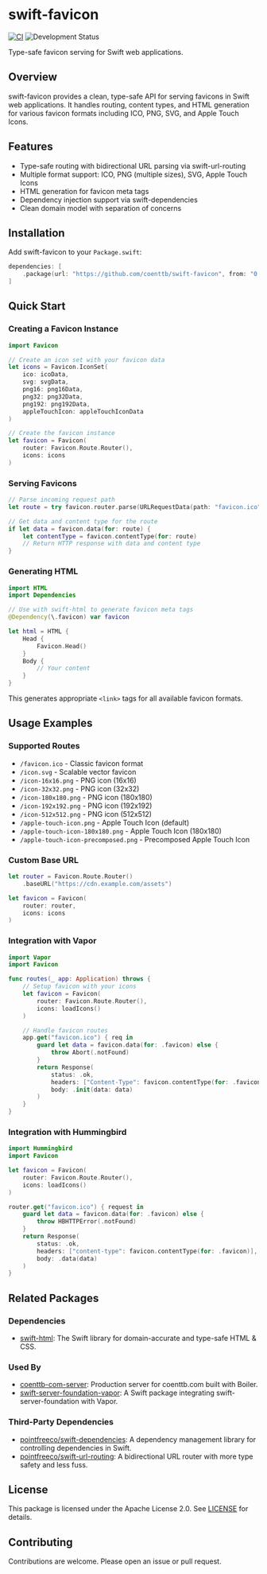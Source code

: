 # swift-favicon

[![CI](https://github.com/coenttb/swift-favicon/workflows/CI/badge.svg)](https://github.com/coenttb/swift-favicon/actions/workflows/ci.yml)
![Development Status](https://img.shields.io/badge/status-active--development-blue.svg)

Type-safe favicon serving for Swift web applications.

## Overview

swift-favicon provides a clean, type-safe API for serving favicons in Swift web applications. It handles routing, content types, and HTML generation for various favicon formats including ICO, PNG, SVG, and Apple Touch Icons.

## Features

- Type-safe routing with bidirectional URL parsing via swift-url-routing
- Multiple format support: ICO, PNG (multiple sizes), SVG, Apple Touch Icons
- HTML generation for favicon meta tags
- Dependency injection support via swift-dependencies
- Clean domain model with separation of concerns

## Installation

Add swift-favicon to your `Package.swift`:

```swift
dependencies: [
    .package(url: "https://github.com/coenttb/swift-favicon", from: "0.1.0"),
]
```

## Quick Start

### Creating a Favicon Instance

```swift
import Favicon

// Create an icon set with your favicon data
let icons = Favicon.IconSet(
    ico: icoData,
    svg: svgData,
    png16: png16Data,
    png32: png32Data,
    png192: png192Data,
    appleTouchIcon: appleTouchIconData
)

// Create the favicon instance
let favicon = Favicon(
    router: Favicon.Route.Router(),
    icons: icons
)
```

### Serving Favicons

```swift
// Parse incoming request path
let route = try favicon.router.parse(URLRequestData(path: "favicon.ico"))

// Get data and content type for the route
if let data = favicon.data(for: route) {
    let contentType = favicon.contentType(for: route)
    // Return HTTP response with data and content type
}
```

### Generating HTML

```swift
import HTML
import Dependencies

// Use with swift-html to generate favicon meta tags
@Dependency(\.favicon) var favicon

let html = HTML {
    Head {
        Favicon.Head()
    }
    Body {
        // Your content
    }
}
```

This generates appropriate `<link>` tags for all available favicon formats.

## Usage Examples

### Supported Routes

- `/favicon.ico` - Classic favicon format
- `/icon.svg` - Scalable vector favicon
- `/icon-16x16.png` - PNG icon (16x16)
- `/icon-32x32.png` - PNG icon (32x32)
- `/icon-180x180.png` - PNG icon (180x180)
- `/icon-192x192.png` - PNG icon (192x192)
- `/icon-512x512.png` - PNG icon (512x512)
- `/apple-touch-icon.png` - Apple Touch Icon (default)
- `/apple-touch-icon-180x180.png` - Apple Touch Icon (180x180)
- `/apple-touch-icon-precomposed.png` - Precomposed Apple Touch Icon

### Custom Base URL

```swift
let router = Favicon.Route.Router()
    .baseURL("https://cdn.example.com/assets")

let favicon = Favicon(
    router: router,
    icons: icons
)
```

### Integration with Vapor

```swift
import Vapor
import Favicon

func routes(_ app: Application) throws {
    // Setup favicon with your icons
    let favicon = Favicon(
        router: Favicon.Route.Router(),
        icons: loadIcons()
    )

    // Handle favicon routes
    app.get("favicon.ico") { req in
        guard let data = favicon.data(for: .favicon) else {
            throw Abort(.notFound)
        }
        return Response(
            status: .ok,
            headers: ["Content-Type": favicon.contentType(for: .favicon)],
            body: .init(data: data)
        )
    }
}
```

### Integration with Hummingbird

```swift
import Hummingbird
import Favicon

let favicon = Favicon(
    router: Favicon.Route.Router(),
    icons: loadIcons()
)

router.get("favicon.ico") { request in
    guard let data = favicon.data(for: .favicon) else {
        throw HBHTTPError(.notFound)
    }
    return Response(
        status: .ok,
        headers: ["content-type": favicon.contentType(for: .favicon)],
        body: .data(data)
    )
}
```

## Related Packages

### Dependencies

- [swift-html](https://github.com/coenttb/swift-html): The Swift library for domain-accurate and type-safe HTML & CSS.

### Used By

- [coenttb-com-server](https://github.com/coenttb/coenttb-com-server): Production server for coenttb.com built with Boiler.
- [swift-server-foundation-vapor](https://github.com/coenttb/swift-server-foundation-vapor): A Swift package integrating swift-server-foundation with Vapor.

### Third-Party Dependencies

- [pointfreeco/swift-dependencies](https://github.com/pointfreeco/swift-dependencies): A dependency management library for controlling dependencies in Swift.
- [pointfreeco/swift-url-routing](https://github.com/pointfreeco/swift-url-routing): A bidirectional URL router with more type safety and less fuss.

## License

This package is licensed under the Apache License 2.0. See [LICENSE](LICENSE) for details.

## Contributing

Contributions are welcome. Please open an issue or pull request.
